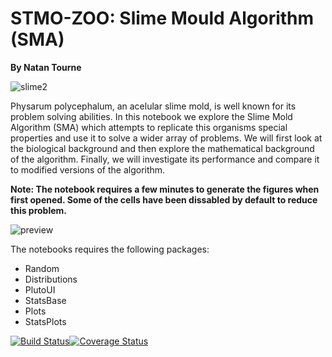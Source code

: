 # STMO-ZOO: Slime Mould Algorithm (SMA)
**By Natan Tourne**

![slime2](https://biohaviour.com/wp-content/uploads/2020/11/SlimeMold.gif)

Physarum polycephalum, an acelular slime mold, is well known for its problem solving abilities. In this notebook we explore the Slime Mold Algorithm (SMA) which attempts to replicate this organisms special properties and use it to solve a wider array of problems. We will first look at the biological background and then explore the mathematical background of the algorithm. Finally, we will investigate its performance and compare it to modified versions of the algorithm. 

**Note: The notebook requires a few minutes to generate the figures when first opened. Some of the cells have been dissabled by default to reduce this problem.**

![preview](https://raw.githubusercontent.com/NatanTourne/STMOZOO/master/readme_figure.gif)

The notebooks requires the following packages:
  - Random
  - Distributions
  - PlutoUI
  - StatsBase
  - Plots
  - StatsPlots


[![Build Status](https://travis-ci.org/MichielStock/STMOZOO.svg?branch=master)](https://travis-ci.org/MichielStock/STMOZOO)[![Coverage Status](https://coveralls.io/repos/github/MichielStock/STMOZOO/badge.svg?branch=master)](https://coveralls.io/github/MichielStock/STMOZOO?branch=master)

